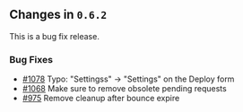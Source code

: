 ## Changes in `0.6.2`

This is a bug fix release.

### Bug Fixes

- [#1078](https://github.com/HubSpot/Singularity/pull/1078) Typo: "Settingss" -> "Settings" on the Deploy form
- [#1068](https://github.com/HubSpot/Singularity/pull/1068) Make sure to remove obsolete pending requests
- [#975](https://github.com/HubSpot/Singularity/pull/975) Remove cleanup after bounce expire